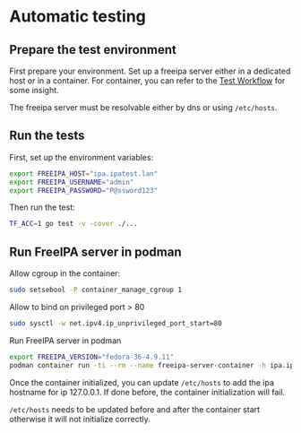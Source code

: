 # Automatic testing

## Prepare the test environment

First prepare your environment. Set up a freeipa server either in a dedicated host or in a container. 
For container, you can refer to the [Test Workflow](.github/workflows/test-acc.yml) for some insight.

The freeipa server must be resolvable either by dns or using `/etc/hosts`.

## Run the tests

First, set up the environment variables:
```bash
export FREEIPA_HOST="ipa.ipatest.lan"
export FREEIPA_USERNAME="admin"
export FREEIPA_PASSWORD="P@ssword123"
```
Then run the test:
```bash
TF_ACC=1 go test -v -cover ./...
```

## Run FreeIPA server in podman

Allow cgroup in the container:
```bash
sudo setsebool -P container_manage_cgroup 1
```
Allow to bind on privileged port > 80 
```bash
sudo sysctl -w net.ipv4.ip_unprivileged_port_start=80
```

Run FreeIPA server in podman
```bash
export FREEIPA_VERSION="fedora-36-4.9.11"
podman container run -ti --rm --name freeipa-server-container -h ipa.ipatest.lan --dns=127.0.0.1 --read-only -p 80:80 -p 443:443 -v $HOME/Tmp/ipa-data:/data:Z -e IPA_SERVER_HOSTNAME="ipa.ipatest.lan" -e IPA_SERVER_INSTALL_OPTS='--no-ntp --ds-password=P@ssword123 --admin-password=P@ssword123 --domain=ipatest.lan --realm=IPATEST.LAN --no-host-dns --no-forwarders --setup-dns --no-dnssec-validation --allow-zone-overlap --no-reverse --unattended' freeipa/freeipa-server:${FREEIPA_VERSION}
```

Once the container initialized, you can update `/etc/hosts` to add the ipa hostname for ip 127.0.0.1. If done before, the container initialization will fail.

`/etc/hosts` needs to be updated before and after the container start otherwise it will not initialize correctly.
